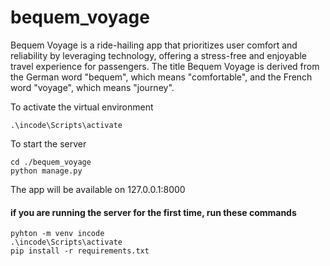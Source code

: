 # bequem_voyage
Bequem Voyage is a ride-hailing app that prioritizes user comfort and reliability by leveraging technology, offering a stress-free and enjoyable travel experience for passengers. The title Bequem Voyage is derived from the German word "bequem", which means "comfortable", and the French word "voyage", which means "journey".


To activate the virtual environment
```
.\incode\Scripts\activate
```

To start the server
```
cd ./bequem_voyage
python manage.py 
```
The app will be available on 127.0.0.1:8000

#### if you are running the server for the first time, run these commands
```
pyhton -m venv incode
.\incode\Scripts\activate
pip install -r requirements.txt
```
